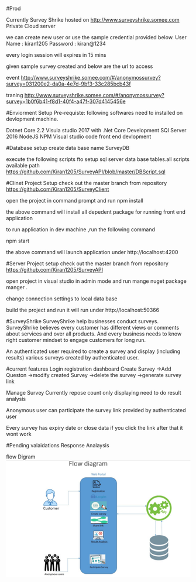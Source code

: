 #Prod

Currently Survey Shrike hosted on http://www.surveyshrike.somee.com Private Cloud server

we can create new user or use the sample credential provided below.
User Name : kiran1205
Password : kiran@1234

every login session will expires in 15 mins

given sample survey created and below are the url to access

event
http://www.surveyshrike.somee.com/#/anonymossurvey?survey=031200e2-da0a-4e7d-9bf3-33c285bcb43f

traning 
http://www.surveyshrike.somee.com/#/anonymossurvey?survey=1b0f6b41-f8d1-40f4-a47f-307d4145456e


#Enviorment Setup
Pre-requiste:
following softwares need to installed on devlopment machine.

Dotnet Core 2.2
Visula studio 2017 with .Net Core Development 
SQl Server 2016
NodeJS
NPM
Visual studio code front end devlopment

#Database setup
create data base name SurveyDB

execute the following scripts fto setup sql server data base tables.all scripts available path
https://github.com/Kiran1205/SurveyAPI/blob/master/DBScript.sql

#Clinet Project Setup
check out the master branch from repository  https://github.com/Kiran1205/SurveyClient

open the project in command prompt and run npm install

the above command will install all depedent package for running front end application 

to run application in dev machine ,run the following command

npm start

the above command will launch  application under http://localhost:4200

#Server Project setup
check out the master branch from repository  https://github.com/Kiran1205/SurveyAPI

open project in visual studio in admin mode and run mange nuget package manger .

change connection settings to local data base 

build the project and run it will run under  http://localhost:50366

#SurveyShrike 
SurveyShrike help businesses conduct surveys. SurveyShrike believes every customer has different views or comments about services and over all products.
 And every business needs to know right customer mindset to engage customers for long run. 

An authenticated user required to create a survey and display (including results) various surveys created by authenticated user.

#current features
Login
registration
dashboard
Create Survey
	->Add Queston
	->modify created Survey
	->delete the survey
	->generate survey link

Manage Survey
Currently repose count only displaying need to do result analysis

Anonymous user can participate the survey link provided by authenticated user

Every survey has expiry date or close data if you click the link after that it wont work

#Pending
valaidations
Response Analaysis	

flow Digram
![alt text](https://github.com/Kiran1205/SurveyClient/blob/master/ArchitectureDigram.jpg)
